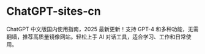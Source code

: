 # ChatGPT-sites-cn
ChatGPT 中文版国内使用指南，2025 最新更新！支持 GPT-4 和多种功能，无需翻墙，推荐高质量镜像网站。轻松上手 AI 对话工具，适合学习、工作和日常使用。
